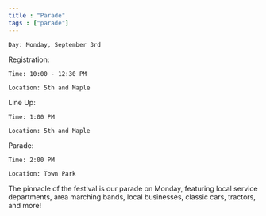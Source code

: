 ```yaml
---
title : "Parade"
tags : ["parade"]
---
```


`Day: Monday, September 3rd`

Registration:

`Time: 10:00 - 12:30 PM`

`Location: 5th and Maple`

Line Up:

`Time: 1:00 PM`

`Location: 5th and Maple`

Parade:

`Time: 2:00 PM`

`Location: Town Park`

The pinnacle of the festival is our parade on Monday, featuring local service departments, area marching bands, local businesses, classic cars, tractors, and more!